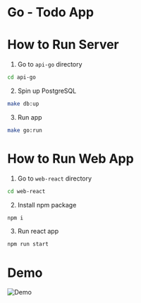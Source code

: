 # Go - Todo App

# How to Run Server

1. Go to `api-go` directory

```bash
cd api-go
```

2. Spin up PostgreSQL

```bash
make db:up
```

3. Run app

```bash
make go:run
```

# How to Run Web App

1. Go to `web-react` directory

```bash
cd web-react
```

2. Install npm package

```bash
npm i
```

3. Run react app

```bash
npm run start
```

# Demo

![Demo](https://github.com/user-attachments/assets/4df58b12-7542-4ccb-9eaa-c9fa30b75ee9)
